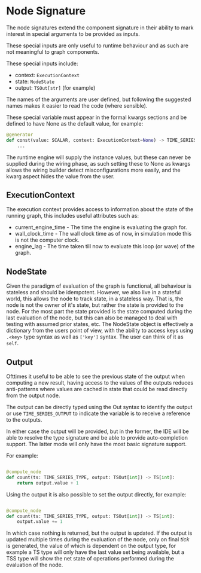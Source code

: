 Node Signature
==============

The node signatures extend the component signature in their ability to
mark interest in special arguments to be provided as inputs.

These special inputs are only useful to runtime behaviour and as such are
not meaningful to graph components.

These special inputs include:

* context: ``ExecutionContext``
* state: ``NodeState``
* output: ``TSOut[str]`` (for example)

The names of the arguments are user defined, but following the suggested
names makes it easier to read the code (where sensible).

These special variable must appear in the formal kwargs sections and be defined
to have None as the default value, for example:

```python
@generator
def const(value: SCALAR, context: ExecutionContext=None) -> TIME_SERIES_VALUE:
    ...
```

The runtime engine will supply the instance values, but these can never be supplied
during the wiring phase, as such setting these to None as kwargs allows the
wiring builder detect misconfigurations more easily, and the kwarg aspect
hides the value from the user.

ExecutionContext
----------------

The execution context provides access to information about the state of
the running graph, this includes useful attributes such as:

* current_engine_time - The time the engine is evaluating the graph for.
* wall_clock_time - The wall clock time as of now, in simulation mode this is not the computer clock.
* engine_lag - The time taken till now to evaluate this loop (or wave) of the graph.

NodeState
---------

Given the paradigm of evaluation of the graph is functional, all behaviour is
stateless and should be idempotent. However, we also live in a stateful world,
this allows the node to track state, in a stateless way. That is, the node
is not the owner of it's state, but rather the state is provided to the node.
For the most part the state provided is the state computed during the last
evaluation of the node, but this can also be managed to deal with testing
with assumed prior states, etc.
The NodeState object is effectively a dictionary from the users point of view,
with the ability to access keys using ``.<key>`` type syntax as well as ``['key']`` 
syntax. The user can think of it as ``self``.

Output
------

Ofttimes it useful to be able to see the previous state of the output when computing
a new result, having access to the values of the outputs reduces anti-patterns where
values are cached in state that could be read directly from the output node.

The output can be directly typed using the <time-series-type>Out syntax to identify
the output or use ``TIME_SERIES_OUTPUT`` to indicate the variable is to receive a reference
to the outputs.

In either case the output will be provided, but in the former, the IDE will be able to
resolve the type signature and be able to provide auto-completion support. The latter mode
will only have the most basic signature support.

For example:

```python

@compute_node
def count(ts: TIME_SERIES_TYPE, output: TSOut[int]) -> TS[int]:
    return output.value + 1
```

Using the output it is also possible to set the output directly, for example:

```python

@compute_node
def count(ts: TIME_SERIES_TYPE, output: TSOut[int]) -> TS[int]:
    output.value += 1
```

In which case nothing is returned, but the output is updated. If the output is updated
multiple times during the evaluation of the node, only on final *tick* is generated, the value
of which is dependent on the output type, for example a TS type will only have the last
value set being available, but a TSS type will show the net state of operations performed
during the evaluation of the node.
